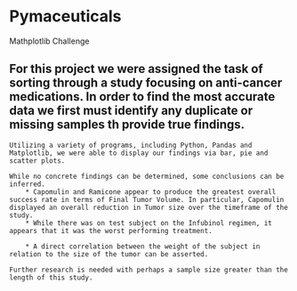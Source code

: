 # Pymaceuticals
Mathplotlib Challenge

## For this project we were assigned the task of sorting through a study focusing on anti-cancer medications. In order to find the most accurate data we first must identify any duplicate or missing samples th provide true findings.

    Utilizing a variety of programs, including Python, Pandas and Matplotlib, we were able to display our findings via bar, pie and scatter plots.
    
    While no concrete findings can be determined, some conclusions can be inferred.
        * Capomulin and Ramicone appear to produce the greatest overall success rate in terms of Final Tumor Volume. In particular, Capomulin displayed an overall reduction in Tumor size over the timeframe of the study.
        * While there was on test subject on the Infubinol regimen, it appears that it was the worst performing treatment.
        
        * A direct correlation between the weight of the subject in relation to the size of the tumor can be asserted.
        
    Further research is needed with perhaps a sample size greater than the length of this study.
        
